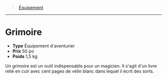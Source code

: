 ﻿---
!EquipmentItem
Type: Équipement d'aventurier
Price: 50 po
Weight: 1,5 kg
Id: equipment_hd.md#grimoire
ParentLink: equipment_hd.md#Équipement
Name: Grimoire
ParentName: Équipement
NameLevel: 1
Attributes:
  Name: Grimoire
  Markdown: >+
    # <!--Name-->Grimoire<!--/Name-->


    - **Type** <!--Type-->Équipement d'aventurier<!--/Type-->

    - **Prix** <!--Price-->50 po<!--/Price-->

    - **Poids** <!--Weight-->1,5 kg<!--/Weight-->


    Un grimoire est un outil indispensable pour un magicien. Il s'agit d'un livre relié en cuir avec cent pages de vélin blanc dans lequel il écrit des sorts.

  Type: Équipement d'aventurier
  Price: 50 po
  Weight: 1,5 kg
AttributesDictionary: >+
  Name: Grimoire

  Markdown: >+

    # <!--Name-->Grimoire<!--/Name-->





    - **Type** <!--Type-->Équipement d'aventurier<!--/Type-->



    - **Prix** <!--Price-->50 po<!--/Price-->



    - **Poids** <!--Weight-->1,5 kg<!--/Weight-->





    Un grimoire est un outil indispensable pour un magicien. Il s'agit d'un livre relié en cuir avec cent pages de vélin blanc dans lequel il écrit des sorts.



  Type: Équipement d'aventurier

  Price: 50 po

  Weight: 1,5 kg

---
> [Équipement](hd_equipment.md)

---

# Grimoire

- **Type** Équipement d'aventurier
- **Prix** 50 po
- **Poids** 1,5 kg

Un grimoire est un outil indispensable pour un magicien. Il s'agit d'un livre relié en cuir avec cent pages de vélin blanc dans lequel il écrit des sorts.

